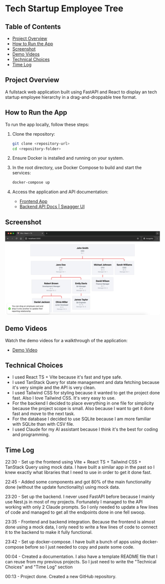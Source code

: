 # Tech Startup Employee Tree

## Table of Contents

- [Project Overview](#project-overview)
- [How to Run the App](#how-to-run-the-app)
- [Screenshot](#screenshot)
- [Demo Videos](#demo-videos)
- [Technical Choices](#technical-choices)
- [Time Log](#time-log)

## Project Overview

A fullstack web application built using FastAPI and React to display an tech startup employee hierarchy in a drag-and-droppable tree format.

## How to Run the App

To run the app locally, follow these steps:

1. Clone the repository:

    ```bash
    git clone <repository-url>
    cd <repository-folder>
    ```

2. Ensure Docker is installed and running on your system.

3. In the root directory, use Docker Compose to build and start the services:

    ```bash
    docker-compose up
    ```

4. Access the application and API documentation:
    - [Frontend App](http://localhost:3000)
    - [Backend API Docs | Swagger UI](http://localhost:8000/docs)

## Screenshot

![App Screenshot](./screenshot.jpg)

## Demo Videos

Watch the demo videos for a walkthrough of the application:

- [Demo Video](https://drive.google.com/file/d/1uYzPTVfmuK5GsJBjJ-kw5_LDpCg7wrSI/view?usp=sharing)

## Technical Choices

- I used React TS + Vite because it's fast and type safe.
- I used TanStack Query for state management and data fetching because it's very simple and the API is very clean.
- I used Tailwind CSS for styling because it wanted to get the project done fast. Also I love Tailwind CSS. It's very easy to use.
- For the backend I decided to place everything in one file for simplicity because the project scope is small. Also because I want to get it done fast and move to the next task.
- For the database I decided to use SQLite because I am more familiar with SQLite than with CSV file.
- I used Claude for my AI assistant because I think it's the best for coding and programming.

## Time Log

22:30 - Set up the frontend using Vite + React TS + Tailwind CSS + TanStack Query using mock data. I have built a similar app in the past so I knew exactly what libraries that I need to use in order to get it done fast.

22:45 - Added some components and got 80% of the main functionality done (without the update functionality) using mock data.

23:20 - Set up the backend. I never used FastAPI before because I mainly use Nest.js in most of my projects. Fortunately I managed to the API working with only 2 Claude prompts. So I only needed to update a few lines of code and managed to get all the endpoints done in one fell swoop.

23:35 - Frontend and backend integration. Because the frontend is almost done using a mock data, I only need to write a few lines of code to connect it to the backend to make it fully functional.

23:42 - Set up docker-compose. I have built a bunch of apps using docker-compose before so I just needed to copy and paste some code.

00:04 - Created a documentation. I also have a template README file that I can reuse from my previous projects. So I just need to write the "Technical Choices" and "Time Log" section

00:13 - Project done. Created a new GitHub repository.
